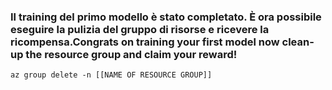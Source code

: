 ### <a name="congrats-on-training-your-first-model-now-clean-up-the-resource-group-and-claim-your-reward"></a><span data-ttu-id="2b040-101">Il training del primo modello è stato completato. È ora possibile eseguire la pulizia del gruppo di risorse e ricevere la ricompensa.</span><span class="sxs-lookup"><span data-stu-id="2b040-101">Congrats on training your first model now clean-up the resource group and claim your reward!</span></span>

```
az group delete -n [[NAME OF RESOURCE GROUP]]
```
